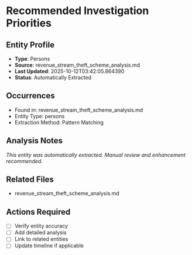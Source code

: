 # Recommended Investigation Priorities

## Entity Profile
- **Type**: Persons
- **Source**: revenue_stream_theft_scheme_analysis.md
- **Last Updated**: 2025-10-12T03:42:05.864390
- **Status**: Automatically Extracted

## Occurrences
- Found in: revenue_stream_theft_scheme_analysis.md
- Entity Type: persons
- Extraction Method: Pattern Matching

## Analysis Notes
*This entity was automatically extracted. Manual review and enhancement recommended.*

## Related Files
- revenue_stream_theft_scheme_analysis.md

## Actions Required
- [ ] Verify entity accuracy
- [ ] Add detailed analysis
- [ ] Link to related entities
- [ ] Update timeline if applicable
